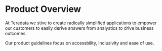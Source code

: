 # Product Overview

At Teradata we stive to create radically simplified applications to empower our customers to easily derive answers from analystics to drive business outcomes.

Our product guidelines focus on accessbility, inclusivity and ease of use.

